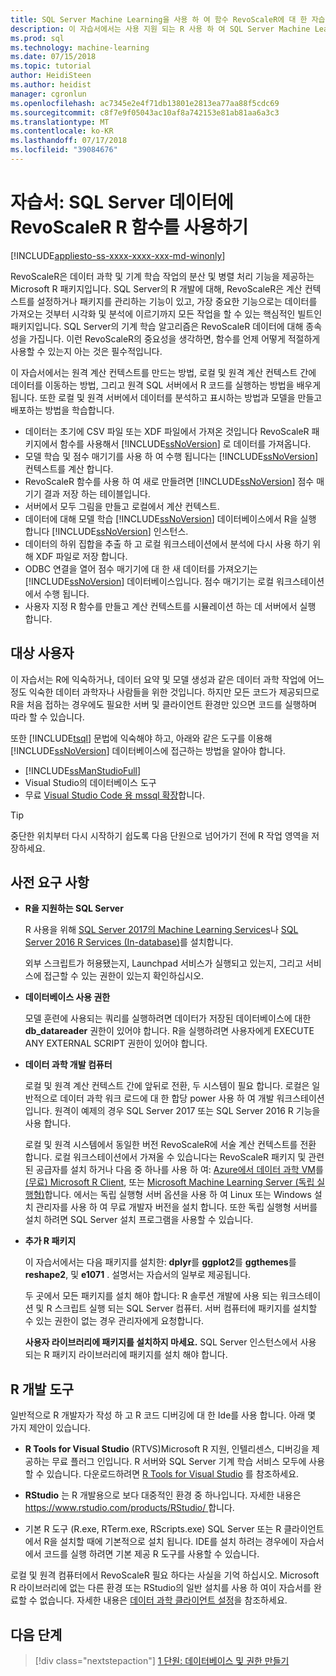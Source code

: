 ```yaml
---
title: SQL Server Machine Learning을 사용 하 여 함수 RevoScaleR에 대 한 자습서 | Microsoft Docs
description: 이 자습서에서는 사용 지원 되는 R 사용 하 여 SQL Server Machine Learning에서 RevoScaleR 함수를 호출 하는 방법에 알아봅니다.
ms.prod: sql
ms.technology: machine-learning
ms.date: 07/15/2018
ms.topic: tutorial
author: HeidiSteen
ms.author: heidist
manager: cgronlun
ms.openlocfilehash: ac7345e2e4f71db13801e2813ea77aa88f5cdc69
ms.sourcegitcommit: c8f7e9f05043ac10af8a742153e81ab81aa6a3c3
ms.translationtype: MT
ms.contentlocale: ko-KR
ms.lasthandoff: 07/17/2018
ms.locfileid: "39084676"
---
```

# <a name="tutorial-use-revoscaler-r-functions-with-sql-server-data"></a>자습서: SQL Server 데이터에 RevoScaleR R 함수를 사용하기
[!INCLUDE[appliesto-ss-xxxx-xxxx-xxx-md-winonly](../../includes/appliesto-ss-xxxx-xxxx-xxx-md-winonly.md)]

RevoScaleR은 데이터 과학 및 기계 학습 작업의 분산 및 병렬 처리 기능을 제공하는 Microsoft R 패키지입니다. SQL Server의 R 개발에 대해,  RevoScaleR은 계산 컨텍스트를 설정하거나 패키지를 관리하는 기능이 있고, 가장 중요한 기능으로는 데이터를 가져오는 것부터 시각화 및 분석에 이르기까지 모든 작업을 할 수 있는 핵심적인 빌트인 패키지입니다. SQL Server의 기계 학습 알고리즘은 RevoScaleR 데이터에 대해 종속성을 가집니다. 이런 RevoScaleR의 중요성을 생각하면, 함수를 언제 어떻게 적절하게 사용할 수 있는지 아는 것은 필수적입니다. 

이 자습서에서는 원격 계산 컨텍스트를 만드는 방법, 로컬 및 원격 계산 컨텍스트 간에 데이터를 이동하는 방법, 그리고 원격 SQL 서버에서 R 코드를 실행하는 방법을 배우게 됩니다. 또한 로컬 및 원격 서버에서 데이터를 분석하고 표시하는 방법과 모델을 만들고 배포하는 방법을 학습합니다.

+ 데이터는 초기에 CSV 파일 또는 XDF 파일에서 가져온 것입니다 RevoScaleR 패키지에서 함수를 사용해서 [!INCLUDE[ssNoVersion](../../includes/ssnoversion-md.md)] 로 데이터를 가져옵니다.
+ 모델 학습 및 점수 매기기를 사용 하 여 수행 됩니다는 [!INCLUDE[ssNoVersion](../../includes/ssnoversion-md.md)] 컨텍스트를 계산 합니다. 
+ RevoScaleR 함수를 사용 하 여 새로 만들려면 [!INCLUDE[ssNoVersion](../../includes/ssnoversion-md.md)] 점수 매기기 결과 저장 하는 테이블입니다.
+ 서버에서 모두 그림을 만들고 로컬에서 계산 컨텍스트.
+ 데이터에 대해 모델 학습 [!INCLUDE[ssNoVersion](../../includes/ssnoversion-md.md)] 데이터베이스에서 R을 실행 합니다 [!INCLUDE[ssNoVersion](../../includes/ssnoversion-md.md)] 인스턴스.
+ 데이터의 하위 집합을 추출 하 고 로컬 워크스테이션에서 분석에 다시 사용 하기 위해 XDF 파일로 저장 합니다.
+ ODBC 연결을 열어 점수 매기기에 대 한 새 데이터를 가져오기는 [!INCLUDE[ssNoVersion](../../includes/ssnoversion-md.md)] 데이터베이스입니다. 점수 매기기는 로컬 워크스테이션에서 수행 됩니다.
+ 사용자 지정 R 함수를 만들고 계산 컨텍스트를 시뮬레이션 하는 데 서버에서 실행 합니다.

## <a name="target-audience"></a>대상 사용자

이 자습서는 R에 익숙하거나, 데이터 요약 및 모델 생성과 같은 데이터 과학 작업에 어느 정도 익숙한 데이터 과학자나 사람들을 위한 것입니다. 하지만 모든 코드가 제공되므로 R을 처음 접하는 경우에도 필요한 서버 및 클라이언트 환경만 있으면 코드를 실행하며 따라 할 수 있습니다.

또한 [!INCLUDE[tsql](../../includes/tsql-md.md)] 문법에 익숙해야 하고, 아래와 같은 도구를 이용해 [!INCLUDE[ssNoVersion](../../includes/ssnoversion-md.md)] 데이터베이스에 접근하는 방법을 알아야 합니다.

+ [!INCLUDE[ssManStudioFull](../../includes/ssmanstudiofull-md.md)] 
+ Visual Studio의 데이터베이스 도구 
+ 무료 [Visual Studio Code 용 mssql 확장](https://docs.microsoft.com/sql/linux/sql-server-linux-develop-use-vscode)합니다.
  
> [!TIP]
> 중단한 위치부터 다시 시작하기 쉽도록 다음 단원으로 넘어가기 전에 R 작업 영역을 저장하세요.

## <a name="prerequisites"></a>사전 요구 사항

- **R을 지원하는 SQL Server**
  
    R 사용을 위해 [SQL Server 2017의 Machine Learning Services](../install/sql-machine-learning-services-windows-install.md)나 [SQL Server 2016 R Services (In-database)](../install/sql-r-services-windows-install.md)를 설치합니다.

    외부 스크립트가 허용됐는지, Launchpad 서비스가 실행되고 있는지, 그리고 서비스에 접근할 수 있는 권한이 있는지 확인하십시오.
  
-  **데이터베이스 사용 권한**
  
    모델 훈련에 사용되는 쿼리를 실행하려면 데이터가 저장된 데이터베이스에 대한 **db_datareader** 권한이 있어야 합니다. R을 실행하려면 사용자에게 EXECUTE ANY EXTERNAL SCRIPT 권한이 있어야 합니다.

-   **데이터 과학 개발 컴퓨터**
  
    로컬 및 원격 계산 컨텍스트 간에 앞뒤로 전환, 두 시스템이 필요 합니다. 로컬은 일반적으로 데이터 과학 워크 로드에 대 한 합당 power 사용 하 여 개발 워크스테이션입니다. 원격이 예제의 경우 SQL Server 2017 또는 SQL Server 2016 R 기능을 사용 합니다. 
    
    로컬 및 원격 시스템에서 동일한 버전 RevoScaleR에 서술 계산 컨텍스트를 전환 합니다. 로컬 워크스테이션에서 가져올 수 있습니다는 RevoScaleR 패키지 및 관련된 공급자를 설치 하거나 다음 중 하나를 사용 하 여: [Azure에서 데이터 과학 VM](https://docs.microsoft.com/azure/machine-learning/data-science-virtual-machine/overview)를 [(무료) Microsoft R Client](https://docs.microsoft.com/en-us/machine-learning-server/r-client/what-is-microsoft-r-client), 또는 [ Microsoft Machine Learning Server (독립 실행형)](https://docs.microsoft.com/machine-learning-server/install/machine-learning-server-install)합니다. 에서는 독립 실행형 서버 옵션을 사용 하 여 Linux 또는 Windows 설치 관리자를 사용 하 여 무료 개발자 버전을 설치 합니다. 또한 독립 실행형 서버를 설치 하려면 SQL Server 설치 프로그램을 사용할 수 있습니다.
      
-   **추가 R 패키지**
  
    이 자습서에서는 다음 패키지를 설치한: **dplyr**를 **ggplot2**를 **ggthemes**를 **reshape2**, 및 **e1071** . 설명서는 자습서의 일부로 제공됩니다.
  
    두 곳에서 모든 패키지를 설치 해야 합니다: R 솔루션 개발에 사용 되는 워크스테이션 및 R 스크립트 실행 되는 SQL Server 컴퓨터. 서버 컴퓨터에 패키지를 설치할 수 있는 권한이 없는 경우 관리자에게 요청합니다. 
    
    **사용자 라이브러리에 패키지를 설치하지 마세요.** SQL Server 인스턴스에서 사용 되는 R 패키지 라이브러리에 패키지를 설치 해야 합니다.

## <a name="r-development-tools"></a>R 개발 도구

일반적으로 R 개발자가 작성 하 고 R 코드 디버깅에 대 한 Ide를 사용 합니다. 아래 몇 가지 제안이 있습니다. 

- **R Tools for Visual Studio** (RTVS)Microsoft R 지원, 인텔리센스, 디버깅을 제공하는 무료 플러그 인입니다. R 서버와 SQL Server 기계 학습 서비스 모두에 사용할 수 있습니다. 다운로드하려면 [R Tools for Visual Studio](https://www.visualstudio.com/vs/rtvs/) 를 참조하세요.

- **RStudio** 는 R 개발용으로 보다 대중적인 환경 중 하나입니다.  자세한 내용은 [ https://www.rstudio.com/products/RStudio/ ](https://www.rstudio.com/products/RStudio/)합니다.

- 기본 R 도구 (R.exe, RTerm.exe, RScripts.exe) SQL Server 또는 R 클라이언트에서 R을 설치할 때에 기본적으로 설치 됩니다. IDE를 설치 하려는 경우에이 자습서에서 코드를 실행 하려면 기본 제공 R 도구를 사용할 수 있습니다.

로컬 및 원격 컴퓨터에서 RevoScaleR 필요 하다는 사실을 기억 하십시오. Microsoft R 라이브러리에 없는 다른 환경 또는 RStudio의 일반 설치를 사용 하 여이 자습서를 완료할 수 없습니다. 자세한 내용은 [데이터 과학 클라이언트 설정](../r/set-up-a-data-science-client.md)을 참조하세요.

## <a name="next-steps"></a>다음 단계

> [!div class="nextstepaction"]
> [1 단원: 데이터베이스 및 권한 만들기](deepdive-work-with-sql-server-data-using-r.md)

